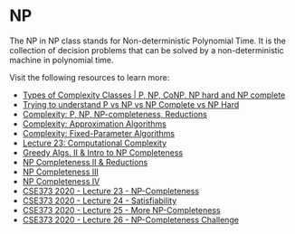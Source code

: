 # NP

The NP in NP class stands for Non-deterministic Polynomial Time. It is the collection of decision problems that can be solved by a non-deterministic machine in polynomial time. 

Visit the following resources to learn more:

- [Types of Complexity Classes | P, NP, CoNP, NP hard and NP complete](https://www.geeksforgeeks.org/types-of-complexity-classes-p-np-conp-np-hard-and-np-complete/)
- [Trying to understand P vs NP vs NP Complete vs NP Hard](https://softwareengineering.stackexchange.com/questions/308178/trying-to-understand-p-vs-np-vs-np-complete-vs-np-hard)
- [Complexity: P, NP, NP-completeness, Reductions](https://www.youtube.com/watch?v=eHZifpgyH_4&list=PLUl4u3cNGP6317WaSNfmCvGym2ucw3oGp&index=22)
- [Complexity: Approximation Algorithms](https://www.youtube.com/watch?v=MEz1J9wY2iM&list=PLUl4u3cNGP6317WaSNfmCvGym2ucw3oGp&index=24)
- [Complexity: Fixed-Parameter Algorithms](https://www.youtube.com/watch?v=4q-jmGrmxKs&index=25&list=PLUl4u3cNGP6317WaSNfmCvGym2ucw3oGp)
- [Lecture 23: Computational Complexity](https://www.youtube.com/watch?v=moPtwq_cVH8&list=PLUl4u3cNGP61Oq3tWYp6V_F-5jb5L2iHb&index=24)
- [Greedy Algs. II & Intro to NP Completeness](https://youtu.be/qcGnJ47Smlo?list=PLFDnELG9dpVxQCxuD-9BSy2E7BWY3t5Sm&t=2939)
- [NP Completeness II & Reductions](https://www.youtube.com/watch?v=e0tGC6ZQdQE&index=16&list=PLFDnELG9dpVxQCxuD-9BSy2E7BWY3t5Sm)
- [NP Completeness III](https://www.youtube.com/watch?v=fCX1BGT3wjE&index=17&list=PLFDnELG9dpVxQCxuD-9BSy2E7BWY3t5Sm)
- [NP Completeness IV](https://www.youtube.com/watch?v=NKLDp3Rch3M&list=PLFDnELG9dpVxQCxuD-9BSy2E7BWY3t5Sm&index=18)
- [CSE373 2020 - Lecture 23 - NP-Completeness](https://www.youtube.com/watch?v=ItHp5laE1VE&list=PLOtl7M3yp-DX6ic0HGT0PUX_wiNmkWkXx&index=23)
- [CSE373 2020 - Lecture 24 - Satisfiability](https://www.youtube.com/watch?v=inaFJeCzGxU&list=PLOtl7M3yp-DX6ic0HGT0PUX_wiNmkWkXx&index=24)
- [CSE373 2020 - Lecture 25 - More NP-Completeness](https://www.youtube.com/watch?v=B-bhKxjZLlc&list=PLOtl7M3yp-DX6ic0HGT0PUX_wiNmkWkXx&index=25)
- [CSE373 2020 - Lecture 26 - NP-Completeness Challenge](https://www.youtube.com/watch?v=_EzetTkG_Cc&list=PLOtl7M3yp-DX6ic0HGT0PUX_wiNmkWkXx&index=26)
